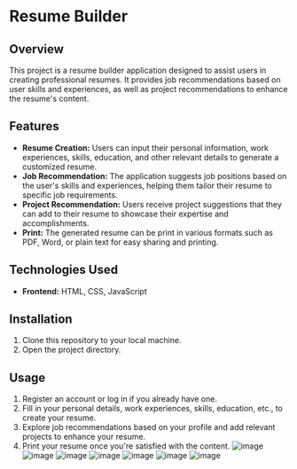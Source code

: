 # Resume Builder

## Overview
This project is a resume builder application designed to assist users in creating professional resumes. It provides job recommendations based on user skills and experiences, as well as project recommendations to enhance the resume's content.

## Features
- **Resume Creation:** Users can input their personal information, work experiences, skills, education, and other relevant details to generate a customized resume.
- **Job Recommendation:** The application suggests job positions based on the user's skills and experiences, helping them tailor their resume to specific job requirements.
- **Project Recommendation:** Users receive project suggestions that they can add to their resume to showcase their expertise and accomplishments.
- **Print:** The generated resume can be print in various formats such as PDF, Word, or plain text for easy sharing and printing.

## Technologies Used
- **Frontend:** HTML, CSS, JavaScript
## Installation
1. Clone this repository to your local machine.
2. Open the project directory.

## Usage
1. Register an account or log in if you already have one.
2. Fill in your personal details, work experiences, skills, education, etc., to create your resume.
3. Explore job recommendations based on your profile and add relevant projects to enhance your resume.
4. Print your resume once you're satisfied with the content.
![image](https://github.com/akanksha-18/Geekathon_Javascript/assets/76443240/be107af4-c858-4c32-9054-d5425dac2eda)
![image](https://github.com/akanksha-18/Geekathon_Javascript/assets/76443240/fe1e3b94-6565-4114-a718-d684f814fb5f)
![image](https://github.com/akanksha-18/Geekathon_Javascript/assets/76443240/70d2cf0b-af83-4cde-8c51-95d1b85796e6)
![image](https://github.com/akanksha-18/Geekathon_Javascript/assets/76443240/d44fe1aa-92e1-43bd-a316-18382ae8490e)
![image](https://github.com/akanksha-18/Geekathon_Javascript/assets/76443240/bd819c9e-e902-40df-bd57-0adef9ca3279)
![image](https://github.com/akanksha-18/Geekathon_Javascript/assets/76443240/1bfcbd00-e961-4ec7-b8c2-37397b88a970)
![image](https://github.com/akanksha-18/Geekathon_Javascript/assets/76443240/1d4e6845-d135-43e8-93ab-735487b38173)








